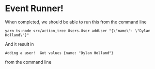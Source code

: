 # Event Runner!

When completed, we should be able to run this from the command line

`yarn ts-node src/action_tree Users.User addUser "{\"name\": \"Dylan Holland\"}"`

And it result in

```
Adding a user!  Got values {name: "Dylan Holland"}
```

from the command line
